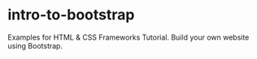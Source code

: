 # intro-to-bootstrap
Examples for HTML &amp; CSS Frameworks Tutorial. Build your own website using Bootstrap.
